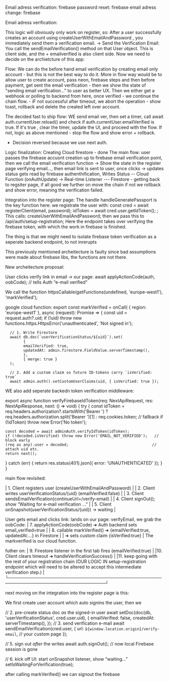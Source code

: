 Email adress verification: firebase
password reset: firebase
email adress change: firebase

Email adress verification:

This logic will obviously only work on register, so:
After a user successfully creates an account using createUserWithEmailAndPassword , you immediately send them a verification email. -> Send the Verification Email: You call the sendEmailVerification() method on that User object.
This is client side, and the + emailverified is also client side. 
Now we need to decide on the archietcture of this app:

Flow:
We can do the before hand email verification by creating email only account - but this is not the best way to do it.
More in flow way would be to allow user to create account, pass neon, firebase steps and then before payment, get sent the email verification - then we show the state of "sending email verification..." to user as better UX.
Then we either get a webhook or polling to backend from here, once verified - we continue the chain flow. - iF not successful after timeout, we abort the operation - show toast, rollback and delete the created left over account.


The decided fast to ship flow: 
WE send email ver, then set a timer, call await auth.currentUser.reload() and check if auth.currentUser.emailVerified is true.
If it's true , clear the timer, update the UI, and proceed with the flow.
If not, logic as above mentioned - stop the flow and show error + rollback.

- Decision reversed because we use next auth.


Logic finalization:
Creating Cloud firestore - done
The main flow: 
user passes the firebase accuont creation up to firebase email verification point, then we call the email verification function -> Show the state in the register page verifying email..., then email link is sent to user, once clicks -> updates status gets read by firebase authenthification,  Writes Status -- Cloud Function (onAuthUpdate) -> Real-time Listener --- Firestore - getting back to regsiter page, if all good we further on move the chain if not we rollback and show error, meaning the verification failed.

Integration into the register page:
The handle handleGeneratePassport is the key function here:
we registrate the user with:       const cred = await registerClient(email, password);
      idToken = await cred.user.getIdToken();
; This calls: createUserWithEmailAndPassword; then we pass this to /api/auth/setup-registration; 
Here the endpoint takes over verifying the firebase token, with which the work in firebase is finished.

The thing is that we might need to isolate firebase token verification as a seperate backend endpoint, to not inrerupts

This previously mentioned archeitecture is faulty since bad assumptions were made about firebase libs, the functions are not there. 

New archeitecture proposal:

User clicks verify link in email -> our page: 
await applyActionCode(auth, oobCode); // tells Auth “e-mail verified”

We call the function 
httpsCallable(getFunctions(undefined, 'europe-west1'), 'markVerified');

google cloud function:
      export const markVerified = onCall(
      { region: 'europe-west1' },
      async (request): Promise<void> => {
      const uid = request.auth?.uid;
      if (!uid) throw new functions.https.HttpsError('unauthenticated', 'Not signed in');

      // 1. Write Firestore
      await db.doc(`userVerificationStatus/${uid}`).set(
            {
            emailVerified: true,
            updatedAt: admin.firestore.FieldValue.serverTimestamp(),
            },
            { merge: true }
      );

      // 2. Add a custom claim so future ID-tokens carry `isVerified: true`
      await admin.auth().setCustomUserClaims(uid, { isVerified: true });

WE also add seperate backedn token verification middleware:


export async function verifyFirebaseIdToken(req: NextApiRequest, res: NextApiResponse, next: () => void) {
  try {
    const idToken =
      req.headers.authorization?.startsWith('Bearer ')
        ? req.headers.authorization.split('Bearer ')[1]
        : req.cookies.token;                             // fallback
    if (!idToken) throw new Error('No token');

    const decoded = await adminAuth.verifyIdToken(idToken);
    if (!decoded.isVerified) throw new Error('EMAIL_NOT_VERIFIED');   // block early
    (req as any).user = decoded;                                     // attach uid etc.
    return next();
  } catch (err) {
    return res.status(401).json({ error: 'UNAUTHENTICATED' });
  }
}



main flow revisited:

 | 1. Client registers user (createUserWithEmailAndPassword)                     |
 | 2. Client writes userVerificationStatus/{uid} (emailVerified:false)           |
 | 3. Client sendsEmailVerification(continueUrl=/verify-email)                  |
 | 4. Client signOut(); show “Waiting for e-mail verification …”                 |
 | 5. Client onSnapshot(userVerificationStatus/{uid}) → waiting                 |


User gets email and clicks link:
lands on our page: verifyEmail, we grab the oobCode:
| 7. applyActionCode(oobCode)  ➜ Auth backend sets email_verified=true          |
| 8. callable markVerified()   ➜ {emailVerified:true, updatedAt:…} in Firestore |
|                              ➜ sets custom claim {isVerified:true}            |
The markverified is our cloud function.

futher on:
| 9. Firestore listener in the first tab fires (emailVerified:true)             |
|10. Client clears timeout ➜ handleVerificationSuccess()                        |
|11. keep going with the rest of your registration chain (OUR LOGIC IN setup-registration endpoint which will need to be altered to accept this intermediate verification step.)           |
└─────────────────────────────────────────────────────────────────────────────────┘

next moving on the integration into the register page is this:

We first create user account which auto signins the user, then we 

// 2. pre-create status doc *as* the signed-in user
await setDoc(doc(db, 'userVerificationStatus', cred.user.uid), {
  emailVerified: false,
  createdAt: serverTimestamp(),
});
// 3. send verification e-mail
await sendEmailVerification(cred.user, {
  url: `${window.location.origin}/verify-email`,   // your custom page
});

// 5. sign out *after* the writes
await auth.signOut();           // now local Firebase session is gone

// 6. kick off UI: start onSnapshot listener, show “waiting…”
setIsWaitingForVerification(true);

after calling markVerified() we can signout the firebase